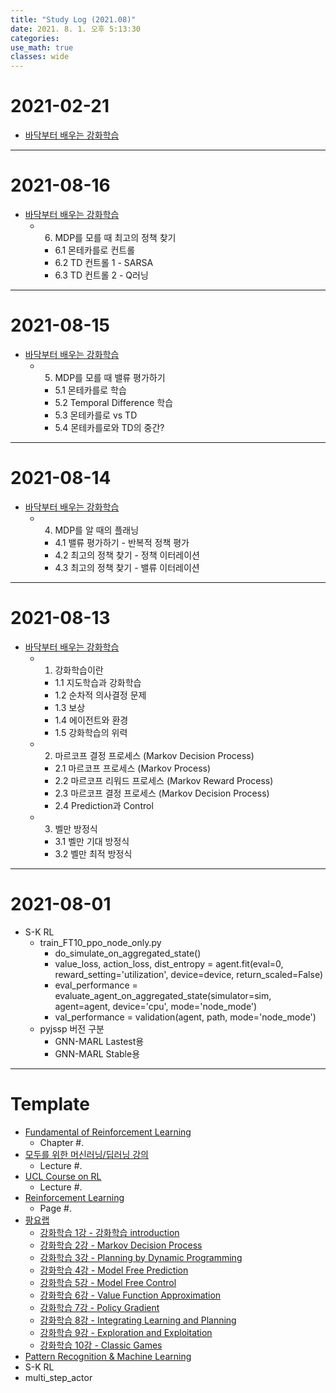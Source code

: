 ```yaml
---
title: "Study Log (2021.08)"
date: 2021. 8. 1. 오후 5:13:30
categories:
use_math: true
classes: wide
---
```


# 2021-02-21
* [바닥부터 배우는 강화학습](https://github.com/seungeunrho/RLfrombasics)

---

# 2021-08-16
* [바닥부터 배우는 강화학습](https://github.com/seungeunrho/RLfrombasics)
  * 6. MDP를 모를 때 최고의 정책 찾기
    * 6.1 몬테카를로 컨트롤
    * 6.2 TD 컨트롤 1 - SARSA
    * 6.3 TD 컨트롤 2 - Q러닝

---

# 2021-08-15
* [바닥부터 배우는 강화학습](https://github.com/seungeunrho/RLfrombasics)
  * 5. MDP를 모를 때 밸류 평가하기
    * 5.1 몬테카를로 학습
    * 5.2 Temporal Difference 학습
    * 5.3 몬테카를로 vs TD
    * 5.4 몬테카를로와 TD의 중간?

---

# 2021-08-14
* [바닥부터 배우는 강화학습](https://github.com/seungeunrho/RLfrombasics)
  * 4. MDP를 알 때의 플래닝
    * 4.1 밸류 평가하기 - 반복적 정책 평가
    * 4.2 최고의 정책 찾기 - 정책 이터레이션
    * 4.3 최고의 정책 찾기 - 밸류 이터레이션

---

# 2021-08-13
* [바닥부터 배우는 강화학습](https://github.com/seungeunrho/RLfrombasics)
  * 1. 강화학습이란
    * 1.1 지도학습과 강화학습
    * 1.2 순차적 의사결정 문제
    * 1.3 보상
    * 1.4 에이전트와 환경
    * 1.5 강화학습의 위력
  * 2. 마르코프 결정 프로세스 (Markov Decision Process)
    * 2.1 마르코프 프로세스 (Markov Process)
    * 2.2 마르코프 리워드 프로세스 (Markov Reward Process)
    * 2.3 마르코프 결정 프로세스 (Markov Decision Process)
    * 2.4 Prediction과 Control
  * 3. 벨만 방정식
    * 3.1 벨만 기대 방정식
    * 3.2 벨만 최적 방정식

---

# 2021-08-01
* S-K RL
  * train_FT10_ppo_node_only.py
    * do_simulate_on_aggregated_state()
    * value_loss, action_loss, dist_entropy = agent.fit(eval=0, reward_setting='utilization', device=device, return_scaled=False)
    * eval_performance = evaluate_agent_on_aggregated_state(simulator=sim, agent=agent, device='cpu', mode='node_mode')
    * val_performance = validation(agent, path, mode='node_mode')
  * pyjssp 버전 구분
    * GNN-MARL Lastest용
    * GNN-MARL Stable용

---

# Template
* [Fundamental of Reinforcement Learning](https://dnddnjs.gitbook.io/rl/)
  * Chapter #.
* [모두를 위한 머신러닝/딥러닝 강의](http://hunkim.github.io/ml/)
  * Lecture #.
* [UCL Course on RL](http://www0.cs.ucl.ac.uk/staff/d.silver/web/Teaching.html)
  * Lecture #.
* [Reinforcement Learning](http://incompleteideas.net/book/the-book-2nd.html)
  * Page #.
* [팡요랩](https://www.youtube.com/playlist?list=PLpRS2w0xWHTcTZyyX8LMmtbcMXpd3s4TU)
  * [강화학습 1강 - 강화학습 introduction](https://www.youtube.com/watch?v=wYgyiCEkwC8)
  * [강화학습 2강 - Markov Decision Process](https://www.youtube.com/watch?v=NMesGSXr8H4)
  * [강화학습 3강 - Planning by Dynamic Programming](https://www.youtube.com/watch?v=rrTxOkbHj-M)
  * [강화학습 4강 - Model Free Prediction](https://www.youtube.com/watch?v=47FyZtBRglI)
  * [강화학습 5강 - Model Free Control](https://www.youtube.com/watch?v=2h-FD3e1YgQ)
  * [강화학습 6강 - Value Function Approximation](https://www.youtube.com/watch?v=71nH1BUjhNw)
  * [강화학습 7강 - Policy Gradient](https://www.youtube.com/watch?v=2YFBordM1fA)
  * [강화학습 8강 - Integrating Learning and Planning](https://www.youtube.com/watch?v=S216ZLuCdM0)
  * [강화학습 9강 - Exploration and Exploitation](https://www.youtube.com/watch?v=nm6RwuA_pGE)
  * [강화학습 10강 - Classic Games](https://www.youtube.com/watch?v=C5_2v4pRc5c)
* [Pattern Recognition & Machine Learning](http://norman3.github.io/prml/)
* S-K RL
* multi_step_actor

